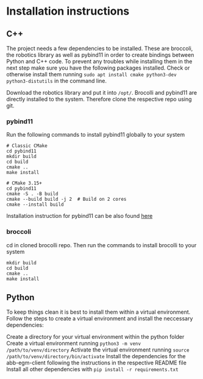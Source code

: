 # Installation instructions
## C++ 
The project needs a few dependencies to be installed. These are broccoli, the robotics library as well as pybind11 in order to create bindings between Python and C++ code. To prevent any troubles while installing them in the next step make sure you have the following packages installed. Check or otherwise install them running `sudo apt install cmake python3-dev python3-distutils` in the command line.

Download the robotics library and put it into `/opt/`. Brocolli and pybind11 are directly installed to the system. Therefore clone the respective repo using git. 
### pybind11
Run the following commands to install pybind11 globally to your system
```
# Classic CMake
cd pybind11
mkdir build
cd build
cmake ..
make install

# CMake 3.15+
cd pybind11
cmake -S . -B build
cmake --build build -j 2  # Build on 2 cores
cmake --install build
```
Installation instruction for pybind11 can be also found [here](https://pybind11.readthedocs.io/en/stable/compiling.html#building-with-cmake)

### broccoli
cd in cloned brocolli repo. Then run the commands to install brocolli to your system
```
mkdir build
cd build
cmake ..
make install
```

## Python
 To keep things clean it is best to install them within a virtual environment. Follow the steps to create a virtual environment and install the neccessary dependencies:

Create a directory for your virtual environment within the python folder
Create a virtual environment running `python3 -m venv /path/to/venv/directory`
Activate the virtual environment running `source /path/to/venv/directory/bin/activate`
Install the dependencies for the abb-egm-client following the instructions in the respective README file
Install all other dependencies with `pip install -r requirements.txt`
